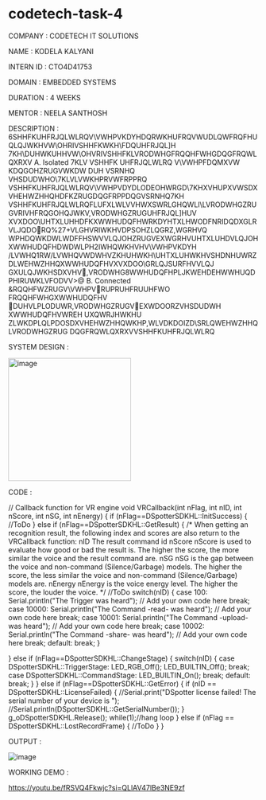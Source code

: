 # codetech-task-4

COMPANY : CODETECH IT SOLUTIONS

NAME : KODELA KALYANI

INTERN ID : CTO4D41753

DOMAIN : EMBEDDED SYSTEMS

DURATION : 4 WEEKS

MENTOR : NEELA SANTHOSH

DESCRIPTION : 6SHHFKUHFRJQLWLRQV\VWHPVKDYHDQRWKHUFRQVWUDLQWFRQFHUQLQJWKHVW\OHRIVSHHFKWKH\FDQUHFRJQL]H
7KH\DUHWKUHHVW\OHVRIVSHHFKLVRODWHGFRQQHFWHGDQGFRQWLQXRXV
A. Isolated
7KLV VSHHFK UHFRJQLWLRQ V\VWHPFDQMXVW KDQGOHZRUGVWKDW DUH VSRNHQ VHSDUDWHO\7KLVLVWKHPRVWFRPPRQ
VSHHFKUHFRJQLWLRQV\VWHPVDYDLODEOHWRGD\7KHXVHUPXVWSDXVHEHWZHHQHDFKZRUGDQGFRPPDQGVSRNHQ7KH
VSHHFKUHFRJQLWLRQFLUFXLWLVVHWXSWRLGHQWLI\LVRODWHGZRUGVRIVHFRQGOHQJWKV,VRODWHGZRUGUHFRJQL]HUV
XVXDOO\UHTXLUHHDFKXWWHUDQFHWRKDYHTXLHWODFNRIDQDXGLRVLJQDORQ%27+VLGHVRIWKHVDPSOHZLQGRZ,WGRHVQ
WPHDQWKDWLWDFFHSWVVLQJOHZRUGVEXWGRHVUHTXLUHDVLQJOHXWWHUDQFHDWDWLPH2IWHQWKHVHV\VWHPVKDYH
/LVWHQ1RW/LVWHQVWDWHVZKHUHWKH\UHTXLUHWKHVSHDNHUWRZDLWEHWZHHQXWWHUDQFHVXVXDOO\GRLQJSURFHVVLQJ
GXULQJWKHSDXVHV,VRODWHG8WWHUDQFHPLJKWEHDEHWWHUQDPHIRUWKLVFODVV>@
B. Connected
&RQQHFWZRUGV\VWHPVRUPRUHFRUUHFWO\
FRQQHFWHGXWWHUDQFHV
DUHVLPLODUWR,VRODWHGZRUGVEXWDOORZVHSDUDWH
XWWHUDQFHVWREH
UXQWRJHWKHU
ZLWKDPLQLPDOSDXVHEHWZHHQWKHP,WLVDKDOIZD\SRLQWEHWZHHQLVRODWHGZRUG
DQGFRQWLQXRXVVSHHFKUHFRJQLWLRQ

SYSTEM DESIGN : 

 <img width="247" alt="image" src="https://github.com/user-attachments/assets/4bcae367-9c25-43c3-8c14-a025a471f9b6" />

 CODE : 

 // Callback function for VR engine
void VRCallback(int nFlag, int nID, int nScore, int nSG, int nEnergy)
{
  if (nFlag==DSpotterSDKHL::InitSuccess)
  {
      //ToDo
  }
  else if (nFlag==DSpotterSDKHL::GetResult)
  {
      /*
      When getting an recognition result,
      the following index and scores are also return to the VRCallback function:
          nID        The result command id
          nScore     nScore is used to evaluate how good or bad the result is.
                     The higher the score, the more similar the voice and the result command are.
          nSG        nSG is the gap between the voice and non-command (Silence/Garbage) models.
                     The higher the score, the less similar the voice and non-command (Silence/Garbage) models are.
          nEnergy    nEnergy is the voice energy level.
                     The higher the score, the louder the voice.
      */
      //ToDo
      switch(nID)
      {
          case 100:
            Serial.println("The Trigger was heard");
            // Add your own code here
            break;
          case 10000:
            Serial.println("The Command -read- was heard");
            // Add your own code here
            break;
          case 10001:
            Serial.println("The Command -upload- was heard");
            // Add your own code here
            break;
          case 10002:
            Serial.println("The Command -share- was heard");
            // Add your own code here
            break;
          default:
            break;
      }

  }
  else if (nFlag==DSpotterSDKHL::ChangeStage)
  {
      switch(nID)
      {
          case DSpotterSDKHL::TriggerStage:
            LED_RGB_Off();
            LED_BUILTIN_Off();
            break;
          case DSpotterSDKHL::CommandStage:
            LED_BUILTIN_On();
            break;
          default:
            break;
      }
  }
  else if (nFlag==DSpotterSDKHL::GetError)
  {
      if (nID == DSpotterSDKHL::LicenseFailed)
      {
          //Serial.print("DSpotter license failed! The serial number of your device is ");
          //Serial.println(DSpotterSDKHL::GetSerialNumber());
      }
      g_oDSpotterSDKHL.Release();
      while(1);//hang loop
  }
  else if (nFlag == DSpotterSDKHL::LostRecordFrame)
  {
      //ToDo
  }
}

OUTPUT :

![image](https://github.com/user-attachments/assets/902482da-7870-40b4-a2c5-558538071b13)

WORKING DEMO : 

https://youtu.be/fRSVQ4Fkwjc?si=QLlAV47lBe3NE9zf








